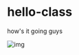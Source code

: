 # hello-class
how's it going guys

![img](https://media.giphy.com/media/co5tfuBlJAhCFe4W4w/giphy.gif)
